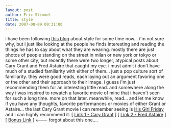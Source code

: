 ```yaml
---
layout: post
author: Eric Stimmel
title: style
date: 2007-08-09 09:31:00
--- 
```



i have been following [this blog][] about style for some time now... i'm not sure why, but i just like looking at the people he finds interesting and reading the things he has to say about what they are wearing. mostly there are just photos of people standing on the street in milan or new york or tokyo or some other city, but recently there were two longer, atypical posts about Cary Grant and Fred Astaire that caught my eye. i must admit i don't have much of a studied familiarity with either of them... just a pop culture sort of familiarity. they were good reads, each laying out an argument favoring one or the other and their approach to their image. i guess i'm just recommending them for an interesting little read. and somewhere along the way i was inspired to rewatch a favorite movie of mine that i haven't seen for such a long time. more on that later. meanwhile, read... and let me know if you have any thoughts, favorite performances or movies of either Grant or Astaire... the last Cary Grant movie i can remember seeing is [His Girl Friday][] and i can highly recommend it. [ [Link 1 - Cary Grant][] ] [ [Link 2 - Fred Astaire][] ] [ [Bonus Link][] ] <--- forgot about this one....

  [this blog]: http://thesartorialist.blogspot.com/
  [His Girl Friday]: http://imdb.com/title/tt0032599/
  [Link 1 - Cary Grant]: http://thesartorialist.blogspot.com/2007_08_01_archive.html#6339083304749954701
  [Link 2 - Fred Astaire]: http://thesartorialist.blogspot.com/2007_08_01_archive.html#5384491826763601878
  [Bonus Link]: http://thesartorialist.blogspot.com/2007_08_01_archive.html#5750149340017961981

